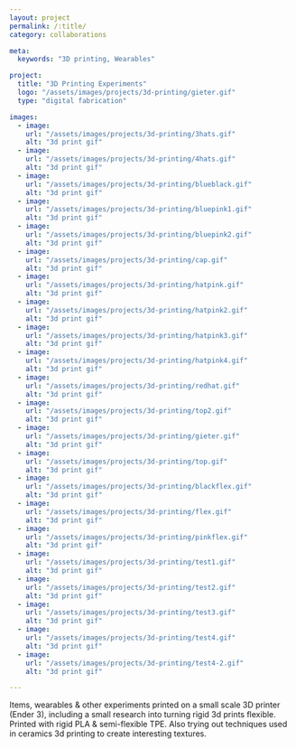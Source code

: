 ```yaml
---
layout: project
permalink: /:title/
category: collaborations

meta:
  keywords: "3D printing, Wearables"

project:
  title: "3D Printing Experiments"
  logo: "/assets/images/projects/3d-printing/gieter.gif"
  type: "digital fabrication"

images:
  - image:
    url: "/assets/images/projects/3d-printing/3hats.gif"
    alt: "3d print gif"
  - image:
    url: "/assets/images/projects/3d-printing/4hats.gif"
    alt: "3d print gif"
  - image:
    url: "/assets/images/projects/3d-printing/blueblack.gif"
    alt: "3d print gif"
  - image:
    url: "/assets/images/projects/3d-printing/bluepink1.gif"
    alt: "3d print gif"
  - image:
    url: "/assets/images/projects/3d-printing/bluepink2.gif"
    alt: "3d print gif"
  - image:
    url: "/assets/images/projects/3d-printing/cap.gif"
    alt: "3d print gif"
  - image:
    url: "/assets/images/projects/3d-printing/hatpink.gif"
    alt: "3d print gif"
  - image:
    url: "/assets/images/projects/3d-printing/hatpink2.gif"
    alt: "3d print gif"
  - image:
    url: "/assets/images/projects/3d-printing/hatpink3.gif"
    alt: "3d print gif"
  - image:
    url: "/assets/images/projects/3d-printing/hatpink4.gif"
    alt: "3d print gif"
  - image:
    url: "/assets/images/projects/3d-printing/redhat.gif"
    alt: "3d print gif"
  - image:
    url: "/assets/images/projects/3d-printing/top2.gif"
    alt: "3d print gif"
  - image:
    url: "/assets/images/projects/3d-printing/gieter.gif"
    alt: "3d print gif"
  - image:
    url: "/assets/images/projects/3d-printing/top.gif"
    alt: "3d print gif"
  - image:
    url: "/assets/images/projects/3d-printing/blackflex.gif"
    alt: "3d print gif"
  - image:
    url: "/assets/images/projects/3d-printing/flex.gif"
    alt: "3d print gif"
  - image:
    url: "/assets/images/projects/3d-printing/pinkflex.gif"
    alt: "3d print gif"
  - image:
    url: "/assets/images/projects/3d-printing/test1.gif"
    alt: "3d print gif"
  - image:
    url: "/assets/images/projects/3d-printing/test2.gif"
    alt: "3d print gif"
  - image:
    url: "/assets/images/projects/3d-printing/test3.gif"
    alt: "3d print gif"
  - image:
    url: "/assets/images/projects/3d-printing/test4.gif"
    alt: "3d print gif"
  - image:
    url: "/assets/images/projects/3d-printing/test4-2.gif"
    alt: "3d print gif"

---
```

Items, wearables & other experiments printed on a small scale 3D printer (Ender 3), including a small research into turning rigid 3d prints flexible. Printed with rigid PLA & semi-flexible TPE. Also trying out techniques used in ceramics 3d printing to create interesting textures.